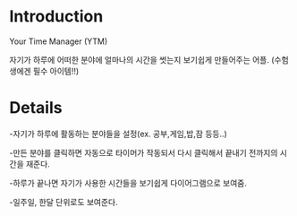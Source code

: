 # Introduction #

Your Time Manager (YTM)

자기가 하루에 어떠한 분야에 얼마나의 시간을 썻는지 보기쉽게 만들어주는 어플.
(수험생에겐 필수 아이템!!)

# Details #

-자기가 하루에 활동하는 분야들을 설정(ex. 공부,게임,밥,잠 등등..)

-만든 분야를 클릭하면 자동으로 타이머가 작동되서 다시 클릭해서 끝내기 전까지의 시간을 재준다.

-하루가 끝나면 자기가 사용한 시간들을 보기쉽게 다이어그램으로 보여줌.

-일주일, 한달 단위로도 보여준다.